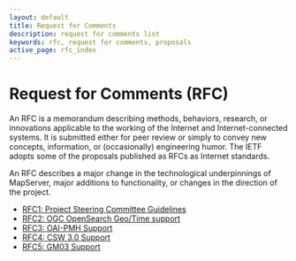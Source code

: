 ```yaml
---
layout: default
title: Request for Comments
description: request for comments list
keywords: rfc, request for comments, proposals
active_page: rfc_index
---
```



# Request for Comments (RFC)

An RFC is a memorandum describing methods, behaviors, research, or innovations applicable to the working of the Internet and Internet-connected systems. It is submitted either for peer review or simply to convey new concepts, information, or (occasionally) engineering humor. The IETF adopts some of the proposals published as RFCs as Internet standards.

An RFC describes a major change in the technological underpinnings of
MapServer, major additions to functionality, or changes in the direction of
the project.

* [RFC1: Project Steering Committee Guidelines](rfc-1.html)
* [RFC2: OGC OpenSearch Geo/Time support](rfc-2.html)
* [RFC3: OAI-PMH Support](rfc-3.html)
* [RFC4: CSW 3.0 Support](rfc-4.html)
* [RFC5: GM03 Support](rfc-5.html)
